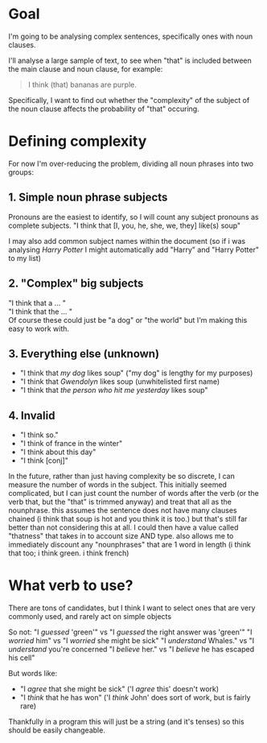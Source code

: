 # Goal
I'm going to be analysing complex sentences, specifically ones with noun clauses.

I'll analyse a large sample of text, to see when "that" is included between the main clause and noun clause, for example:

> I think (that) bananas are purple.

Specifically, I want to find out whether the "complexity" of the subject of the noun clause affects the probability of "that" occuring. 

# Defining complexity
For now I'm over-reducing the problem, dividing all noun phrases into two groups:

## 1. Simple noun phrase subjects
Pronouns are the easiest to identify, so I will count any subject pronouns as complete subjects.
"I think that [I, you, he, she, we, they] like(s) soup"  

I may also add common subject names within the document (so if i was analysing _Harry Potter_ I might automatically add "Harry" and "Harry Potter" to my list)

## 2. "Complex" big subjects
"I think that a ... "    
"I think that the ... "  
Of course these could just be "a dog" or "the world" but I'm making this easy to work with.

## 3. Everything else (unknown)
- "I think that _my dog_ likes soup" ("my dog" is lengthy for my purposes)
- "I think that _Gwendolyn_ likes soup (unwhitelisted first name)
- "I think that _the person who hit me yesterday_ likes soup" 

## 4. Invalid
- "I think so."
- "I think of france in the winter" 
- "I think about this day"
- "I think [conj]"

In the future, rather than just having complexity be so discrete, I can measure the number of words in the subject. This initially seemed complicated, but I can just count the number of words after the verb (or the verb that, but the "that" is trimmed anyway) and treat that all as the nounphrase. this assumes the sentence does not have many clauses chained (i think that soup is hot and you think it is too.) but that's still far better than not considering this at all. I could then have a value called "thatness" that takes in to account size AND type. also allows me to immediately discount any "nounphrases" that are 1 word in length (i think that too; i think green. i think french) 

# What verb to use?
There are tons of candidates, but I think I want to select ones that are very commonly used, and rarely act on simple objects

So not:
"I _guessed_ 'green'" vs "I _guessed_ the right answer was 'green'"
"I _worried_ him" vs "I _worried_ she might be sick"
"I _understand_ Whales." vs "I _understand_ you're concerned
"I _believe_ her." vs "I _believe_ he has escaped his cell"

But words like:
- "I _agree_ that she might be sick" ('I _agree_ this' doesn't work)
- "I _think_ that he has won" ('I _think_ John' does sort of work, but is fairly rare)

Thankfully in a program this will just be a string (and it's tenses) so this should be easily changeable.



